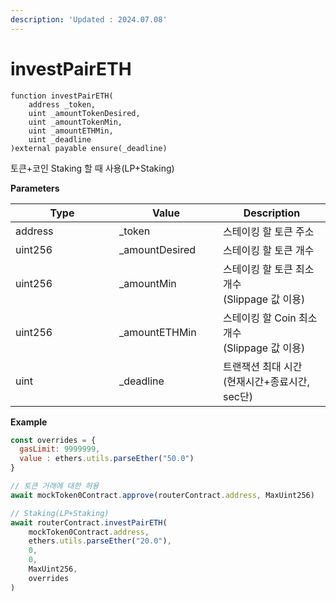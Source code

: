```yaml
---
description: 'Updated : 2024.07.08'
---
```


# investPairETH

```solidity
function investPairETH(
    address _token,
    uint _amountTokenDesired,
    uint _amountTokenMin,
    uint _amountETHMin,
    uint _deadline
)external payable ensure(_deadline)
```



토큰+코인 Staking 할 때 사용(LP+Staking)



**Parameters**

<table><thead><tr><th width="150">Type</th><th width="150">Value</th><th>Description</th></tr></thead><tbody><tr><td>address</td><td>_token</td><td>스테이킹 할 토큰 주소</td></tr><tr><td>uint256</td><td>_amountDesired</td><td>스테이킹 할 토큰 개수</td></tr><tr><td>uint256</td><td>_amountMin</td><td>스테이킹 할 토큰 최소 개수<br>(Slippage 값 이용)</td></tr><tr><td>uint256</td><td>_amountETHMin</td><td>스테이킹 할 Coin 최소 개수<br>(Slippage 값 이용)</td></tr><tr><td>uint </td><td>_deadline</td><td>트랜잭션 최대 시간<br>(현재시간+종료시간, sec단)</td></tr></tbody></table>



**Example**

```javascript
const overrides = {
  gasLimit: 9999999,
  value : ethers.utils.parseEther("50.0")
}

// 토큰 거래에 대한 허용
await mockToken0Contract.approve(routerContract.address, MaxUint256)

// Staking(LP+Staking)
await routerContract.investPairETH(
    mockToken0Contract.address,
    ethers.utils.parseEther("20.0"),
    0,
    0,
    MaxUint256,
    overrides
)
```



